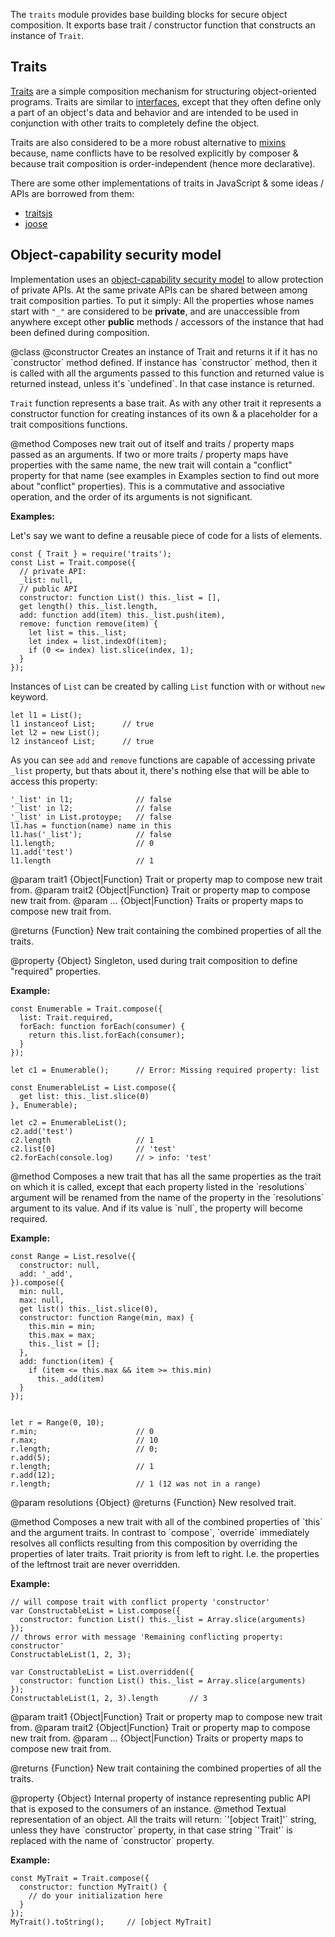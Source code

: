 <!-- contributed by Irakli Gozalishvil [gozala@mozilla.com]  -->

The `traits` module provides base building blocks for secure object
composition. It exports base trait / constructor function that
constructs an instance of `Trait`.

Traits
------

[Traits](http://en.wikipedia.org/wiki/Trait_%28computer_science%29) are a
simple composition mechanism for structuring object-oriented programs. Traits
are similar to
[interfaces](http://en.wikipedia.org/wiki/Interface_%28object-oriented_programming%29),
except that they often define only a part of an object's data and behavior and
are intended to be used in conjunction with other traits to completely define
the object.

Traits are also considered to be a more robust alternative to
[mixins](http://en.wikipedia.org/wiki/Mixins) because, name conflicts have to
be resolved explicitly by composer & because trait composition is
order-independent (hence more declarative).


There are some other implementations of traits in JavaScript & some ideas /
APIs are borrowed from them:

- [traitsjs](http://www.traitsjs.org/)
- [joose](http://code.google.com/p/joose-js/)

Object-capability security model
--------------------------------

Implementation uses an
[object-capability security model](http://en.wikipedia.org/wiki/Object-capability_model)
to allow protection of private APIs. At the same private APIs can be shared
between among trait composition parties. To put it simply: All the properties
whose names start with `"_"` are considered to be **private**, and are
unaccessible from anywhere except other **public** methods / accessors of the
instance that had been defined during composition.

<api name="Trait">
@class
<api name="Trait">
@constructor
Creates an instance of Trait and returns it if it has no `constructor` method
defined. If instance has `constructor` method, then it is called with all the
arguments passed to this function and returned value is returned instead,
unless it's `undefined`. In that case instance is returned.

`Trait` function represents a base trait. As with any other trait it represents
a constructor function for creating instances of its own & a placeholder
for a trait compositions functions.
</api>

<api name="compose">
@method
Composes new trait out of itself and traits / property maps passed as an
arguments. If two or more traits / property maps have properties with the same
name, the new trait will contain a "conflict" property for that name (see
examples in Examples section to find out more about "conflict" properties).
This is a commutative and associative operation, and the order of its
arguments is not significant.

**Examples:**

Let's say we want to define a reusable piece of code for a lists of elements.

    const { Trait } = require('traits');
    const List = Trait.compose({
      // private API:
      _list: null,
      // public API
      constructor: function List() this._list = [],
      get length() this._list.length,
      add: function add(item) this._list.push(item),
      remove: function remove(item) {
        let list = this._list;
        let index = list.indexOf(item);
        if (0 <= index) list.slice(index, 1);
      }
    });

Instances of `List` can be created by calling `List` function with or without
`new` keyword.

    let l1 = List();
    l1 instanceof List;      // true
    let l2 = new List();
    l2 instanceof List;      // true

As you can see `add` and `remove` functions are capable of accessing private
`_list` property, but thats about it, there's nothing else that will be able
to access this property:

    '_list' in l1;              // false
    '_list' in l2;              // false
    '_list' in List.protoype;   // false
    l1.has = function(name) name in this
    l1.has('_list');            // false
    l1.length;                  // 0
    l1.add('test')
    l1.length                   // 1

@param trait1 {Object|Function}
    Trait or property map to compose new trait from.
@param trait2 {Object|Function}
    Trait or property map to compose new trait from.
@param ... {Object|Function}
    Traits or property maps to compose new trait from.

@returns {Function}
    New trait containing the combined properties of all the traits.
</api>

<api name="required">
@property {Object}
Singleton, used during trait composition to define "required" properties.

**Example:**

    const Enumerable = Trait.compose({
      list: Trait.required,
      forEach: function forEach(consumer) {
        return this.list.forEach(consumer);
      }
    });

    let c1 = Enumerable();      // Error: Missing required property: list

    const EnumerableList = List.compose({
      get list: this._list.slice(0)
    }, Enumerable);

    let c2 = EnumerableList();
    c2.add('test')
    c2.length                   // 1
    c2.list[0]                  // 'test'
    c2.forEach(console.log)     // > info: 'test'

</api>


<api name="resolve">
@method
Composes a new trait that has all the same properties
as the trait on which it is called, except that each property listed
in the `resolutions` argument will be renamed from the name
of the  property in the `resolutions` argument to its value.
And if its value is `null`, the property will become required.

**Example:**

    const Range = List.resolve({
      constructor: null,
      add: '_add',
    }).compose({
      min: null,
      max: null,
      get list() this._list.slice(0),
      constructor: function Range(min, max) {
        this.min = min;
        this.max = max;
        this._list = [];
      },
      add: function(item) {
        if (item <= this.max && item >= this.min)
          this._add(item)
      }
    });


    let r = Range(0, 10);
    r.min;                      // 0
    r.max;                      // 10
    r.length;                   // 0;
    r.add(5);
    r.length;                   // 1
    r.add(12);
    r.length;                   // 1 (12 was not in a range)

@param resolutions {Object}
@returns {Function}
    New resolved trait.
</api>

<api name="override">
@method
Composes a new trait with all of the combined properties of `this` and the
argument traits. In contrast to `compose`, `override` immediately resolves
all conflicts resulting from this composition by overriding the properties of
later traits. Trait priority is from left to right. I.e. the properties of
the leftmost trait are never overridden.

**Example:**

    // will compose trait with conflict property 'constructor'
    var ConstructableList = List.compose({
      constructor: function List() this._list = Array.slice(arguments)
    });
    // throws error with message 'Remaining conflicting property: constructor'
    ConstructableList(1, 2, 3);

    var ConstructableList = List.overridden({
      constructor: function List() this._list = Array.slice(arguments)
    });
    ConstructableList(1, 2, 3).length       // 3

@param trait1 {Object|Function}
    Trait or property map to compose new trait from.
@param trait2 {Object|Function}
    Trait or property map to compose new trait from.
@param ... {Object|Function}
    Traits or property maps to compose new trait from.

@returns {Function}
    New trait containing the combined properties of all the traits.
</api>

<api name="_public">
@property {Object}
Internal property of instance representing public API that is exposed to the
consumers of an instance.
</api>

<api name='toString'>
@method
Textual representation of an object. All the traits will return:
`'[object Trait]'` string, unless they have `constructor` property, in that
case string `'Trait'` is replaced with the name of `constructor` property.

**Example:**

    const MyTrait = Trait.compose({
      constructor: function MyTrait() {
        // do your initialization here
      }
    });
    MyTrait().toString();     // [object MyTrait]

</api>
</api>
